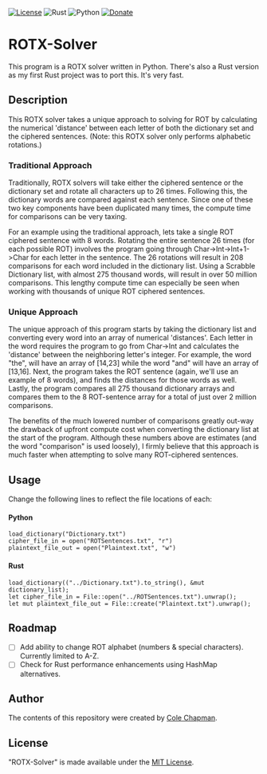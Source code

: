 [![License](https://img.shields.io/badge/license-MIT-green.svg)](https://choosealicense.com/licenses/mit/)
![Rust](https://img.shields.io/badge/rust-v1.54.0-brown.svg)
![Python](https://img.shields.io/badge/python-v3.9-blue.svg)
[![Donate](https://img.shields.io/badge/donate-PayPal-yellow.svg)](https://www.paypal.com/cgi-bin/webscr?cmd=_donations&business=XH8R7VFJQE3YQ&currency_code=USD)

# ROTX-Solver
This program is a ROTX solver written in Python.  There's also a Rust version as my first Rust project was to port this.  It's very fast.

## Description
This ROTX solver takes a unique approach to solving for ROT by calculating the numerical 'distance' between each letter of both the dictionary set and the ciphered sentences. (Note: this ROTX solver only performs alphabetic rotations.)

### Traditional Approach
Traditionally, ROTX solvers will take either the ciphered sentence or the dictionary set and rotate all characters up to 26 times.  Following this, the dictionary words are compared against each sentence.  Since one of these two key components have been duplicated many times, the compute time for comparisons can be very taxing.

For an example using the traditional approach, lets take a single ROT ciphered sentence with 8 words.  Rotating the entire sentence 26 times (for each possible ROT) involves the program going through Char->Int->Int+1->Char for each letter in the sentence.  The 26 rotations will result in 208 comparisons for each word included in the dictionary list.  Using a Scrabble Dictionary list, with almost 275 thousand words, will result in over 50 million comparisons.  This lengthy compute time can especially be seen when working with thousands of unique ROT ciphered sentences.

### Unique Approach
The unique approach of this program starts by taking the dictionary list and converting every word into an array of numerical 'distances'.  Each letter in the word requires the program to go from Char->Int and calculates the 'distance' between the neighboring letter's integer.  For example, the word "the", will have an array of [14,23] while the word "and" will have an array of [13,16].  Next, the program takes the ROT sentence (again, we'll use an example of 8 words), and finds the distances for those words as well.  Lastly, the program compares all 275 thousand dictionary arrays and compares them to the 8 ROT-sentence array for a total of just over 2 million comparisons.

The benefits of the much lowered number of comparisons greatly out-way the drawback of upfront compute cost when converting the dictionary list at the start of the program.  Although these numbers above are estimates (and the word "comparison" is used loosely), I firmly believe that this approach is much faster when attempting to solve many ROT-ciphered sentences.

## Usage
Change the following lines to reflect the file locations of each:

#### Python
```
load_dictionary("Dictionary.txt")
cipher_file_in = open("ROTSentences.txt", "r")
plaintext_file_out = open("Plaintext.txt", "w")
```
#### Rust
```
load_dictionary(("../Dictionary.txt").to_string(), &mut dictionary_list);
let cipher_file_in = File::open("../ROTSentences.txt").unwrap();
let mut plaintext_file_out = File::create("Plaintext.txt").unwrap();
```

## Roadmap
- [ ] Add ability to change ROT alphabet (numbers & special characters).  Currently limited to A-Z.
- [ ] Check for Rust performance enhancements using HashMap alternatives.

## Author
The contents of this repository were created by [Cole Chapman](https://github.com/Endrem/).

## License
"ROTX-Solver" is made available under the [MIT License](https://choosealicense.com/licenses/mit/).
